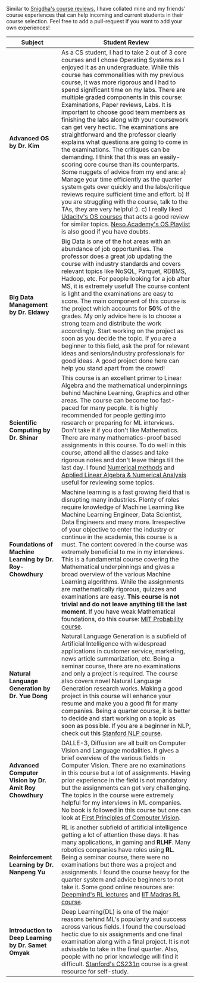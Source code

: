 
Similar to [Snigdha's course reviews](https://github.com/snigi-gupta/AttendingUniversityAtBuffalo/blob/main/Computer%20Science%20Important%20Tips/CourseReview.md), I have collated mine and my friends' course experiences that can help incoming and current students in their course selection. Feel free to add a pull-request if you want to add your own experiences!

| Subject | Student Review |
--- | -- |
**Advanced OS by Dr. Kim** | As a CS student, I had to take 2 out of 3 core courses and I chose Operating Systems as I enjoyed it as an undergraduate. While this course has commonalities with my previous course, it was more rigorous and I had to spend significant time on my labs. There are multiple graded components in this course: Examinations, Paper reviews, Labs. It is important to choose good team members as finishing the labs along with your coursework can get very hectic. The examinations are straightforward and the professor clearly explains what questions are going to come in the examinations. The critiques can be demanding. I think that this was an easily-scoring core course than its counterparts. Some nuggets of advice from my end are: a) Manage your time efficiently as the quarter system gets over quickly and the labs/critique reviews require sufficient time and effort. b) If you are struggling with the course, talk to the TAs, they are very helpful :).  c) I really liked [Udacity's OS courses](https://www.udacity.com/course/advanced-operating-systems--ud189) that acts a good review for similar topics. [Neso Academy's OS Playlist](https://www.youtube.com/playlist?list=PLBlnK6fEyqRiVhbXDGLXDk_OQAeuVcp2O) is also good if you have doubts.
**Big Data Management by Dr. Eldawy** | Big Data is one of the hot areas with an abundance of job opportunities. The professor does a great job updating the course with industry standards and covers relevant topics like NoSQL, Parquet, RDBMS, Hadoop, etc. For people looking for a job after MS, it is extremely useful! The course content is light and the examinations are easy to score. The main component of this course is the project which accounts for **50%** of the grades. My only advice here is to choose a strong team and distribute the work accordingly. Start working on the project as soon as you decide the topic. If you are a beginner to this field, ask the prof for relevant ideas and seniors/industry professionals for good ideas. A good project done here can help you stand apart from the crowd! 
**Scientific Computing by Dr. Shinar** | This course is an excellent primer to Linear Algebra and the mathematical underpinnings behind Machine Learning, Graphics and other areas. The course can become too fast-paced for many people. It is highly recommended for people getting into research or preparing for ML interviews. Don't take it if you don't like Mathematics. There are many mathematics-proof based assignments in this course. To do well in this course, attend all the classes and take rigorous notes and don't leave things till the last day. I found [Numerical methods](https://www.coursera.org/learn/numerical-methods-engineers#syllabus) and [Applied Linear Algebra & Numerical Analysis](https://faculty.washington.edu/kutz/am584/am584.html) useful for reviewing some topics.
**Foundations of Machine Learning by Dr. Roy-Chowdhury** | Machine learning is a fast growing field that is disrupting many industries. Plenty of roles require knowledge of Machine Learning like Machine Learning Engineer, Data Scientist, Data Engineers and many more. Irrespective of your objective to enter the industry or continue in the academia, this course is a must. The content covered in the course was extremely beneficial to me in my interviews. This is a fundamental course covering the Mathematical underpinnings and gives a broad overview of the various Machine Learning algorithms. While the assignments are mathematically rigorous, quizzes and examinations are easy. **This course is not trivial and do not leave anything till the last moment.** If you have weak Mathematical foundations, do this course: [MIT Probability course](https://www.youtube.com/playlist?list=PLUl4u3cNGP60hI9ATjSFgLZpbNJ7myAg6).
**Natural Language Generation by Dr. Yue Dong** | Natural Language Generation is a subfield of Artificial Intelligence with widespread applications in customer service, marketing, news article summarization, etc. Being a seminar course, there are no examinations and only a project is required. The course also covers novel Natural Language Generation research works. Making a good project in this course will enhance your resume and make you a good fit for many companies. Being a quarter course, it is better to decide and start working on a topic as soon as possible. If you are a beginner in NLP, check out this [Stanford NLP course](https://www.youtube.com/playlist?list=PLoROMvodv4rOSH4v6133s9LFPRHjEmbmJ).
**Advanced Computer Vision by Dr. Amit Roy Chowdhury** | DALLE-3, Diffusion are all built on Computer Vision and Language modalities. It gives a brief overview of the various fields in Computer Vision. There are no examinations in this course but a lot of assignments. Having prior experience in the field is not mandatory but the assignments can get very challenging. The topics in the course were extremely helpful for my interviews in ML companies. No book is followed in this course but one can look at  [First Principles of Computer Vision](https://fpcv.cs.columbia.edu/).
**Reinforcement Learning by Dr. Nanpeng Yu** | RL is another subfield of artificial intelligence getting a lot of attention these days. It has many applications, in gaming and **RLHF**. Many robotics companies have roles using **RL**. Being a seminar course, there were no examinations but there was a project and assignments. I found the course heavy for the quarter system and advice beginners to not take it. Some good online resources are: [Deepmind's RL lectures](https://www.deepmind.com/learning-resources/reinforcement-learning-lecture-series-2021) and [IIT Madras RL course](https://www.youtube.com/playlist?list=PLEAYkSg4uSQ0Hkv_1LHlJtC_wqwVu6RQX).
**Introduction to Deep Learning by Dr. Samet Omyak** | Deep Learning(DL) is one of the major reasons behind ML's popularity and success across various fields. I found the courseload hectic due to six assignments and one final examination along with a final project. It is not advisable to take in the final quarter. Also, people with no prior knowledge will find it difficult. [Stanford's CS231n](http://cs231n.stanford.edu/) course is a great resource for self-study.
